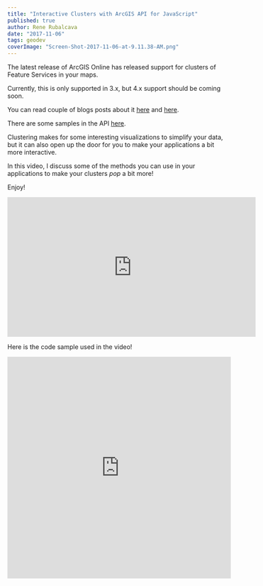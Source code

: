 ```yaml
---
title: "Interactive Clusters with ArcGIS API for JavaScript"
published: true
author: Rene Rubalcava
date: "2017-11-06"
tags: geodev
coverImage: "Screen-Shot-2017-11-06-at-9.11.38-AM.png"
---
```


The latest release of ArcGIS Online has released support for clusters of Feature Services in your maps.

Currently, this is only supported in 3.x, but 4.x support should be coming soon.

You can read couple of blogs posts about it [here](https://blogs.esri.com/esri/arcgis/2017/09/20/clustering-now-available-in-arcgis-online/) and [here](https://blogs.esri.com/esri/arcgis/2017/10/11/thematic-point-clustering-for-data-exploration/).

There are some samples in the API [here](https://developers.arcgis.com/javascript/3/jssamples/#latest_samples).

Clustering makes for some interesting visualizations to simplify your data, but it can also open up the door for you to make your applications a bit more interactive.

In this video, I discuss some of the methods you can use in your applications to make your clusters _pop_ a bit more!

Enjoy!

<iframe width="560" height="315" src="https://www.youtube.com/embed/zldmdtEn45I" frameborder="0" gesture="media" allowfullscreen></iframe>

Here is the code sample used in the video!

<iframe height="500" style="width: 100%;" scrolling="no" title="FeatureLayer clustering" src="https://codepen.io/odoe/embed/pWqMZw?height=500&theme-id=39013&default-tab=js,result" frameborder="no" loading="lazy" allowtransparency="true" allowfullscreen="true">
  See the Pen <a href='https://codepen.io/odoe/pen/pWqMZw'>FeatureLayer clustering</a> by Rene Rubalcava
  (<a href='https://codepen.io/odoe'>@odoe</a>) on <a href='https://codepen.io'>CodePen</a>.
</iframe>
